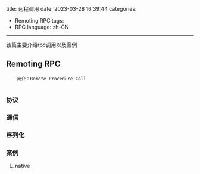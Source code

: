 title: 远程调用
date: 2023-03-28 16:39:44
categories:
- Remoting RPC
tags:
- RPC
language: zh-CN
---
该篇主要介绍rpc调用以及案例
<!-- more -->

## Remoting RPC
```text
    简介：Remote Procedure Call
    
```

### 协议

### 通信

### 序列化

### 案例
1. native 
